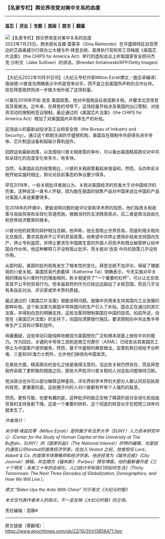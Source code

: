 ### 【名家专栏】舆论界改变对美中关系的态度

---

#### [首页](../../../..?n13856471) &nbsp;|&nbsp; [评论](../../../../../epoch-comment?n13856471) &nbsp;|&nbsp; [专题](../../../../../epoch-special?n13856471) &nbsp;|&nbsp; [禁闻](../../../../../epoch-news?n13856471) &nbsp;|&nbsp; [禁书](../../../../../books?n13856471) &nbsp;|&nbsp; [翻墙](https://github.com/gfw-breaker/nogfw/blob/master/README.md?n13856471)


<div><img alt="【名家专栏】舆论界改变对美中关系的态度" class="attachment-djy_600_400 size-djy_600_400 wp-post-image" src="https://i.epochtimes.com/assets/uploads/2022/10/id13856484-GettyImages-1242111797-700x420-600x400.jpg"/>
<div class="caption">
 2022年7月25日，商务部长吉娜‧雷蒙多（Gina Raimondo）在华盛顿特区白宫旁边的艾森豪威尔行政办公大楼与乔·拜登总统、首席执行官和劳工领袖就《美国芯片法案》（the CHIPS for America Act）举行的虚拟会议上听取国家安全顾问杰克‧沙利文（Jake Sullivan）的讲话。(Brendan Smialowski/AFP/Getty Images)
</div></div><hr/><div class="post_content" id="artbody" itemprop="articleBody">
 <!-- article content begin -->
 <p>
  【大纪元2022年10月31日讯】（大纪元专栏作家Milton Ezrati撰文／曲志卓编译）唐纳德‧川普首先明确表示中共是竞争对手，而不是之前美国所声称的合作伙伴。现在拜登政府则进一步极大地升级了这场较量。
 </p>
 <p>
  川普在2018年开始
  <ok href="https://www.epochtimes.com/gb/tag/%E6%94%B9%E5%8F%98.html">
   改变
  </ok>
  美国政策，他对中国商品征收高额关税，并要求北京改变其贸易做法。近年来，在拜登的领导下，这场较量开始涉及美国的出口管制、对投资流动的限制和签证限制。最近通过的《美国芯片法案》（the CHIPS for America Act）增加了对美国国内半导体生产的补贴。
 </p>
 <p>
  这场战斗的最新战役涉及工业和安全局（the Bureau of Industry and Security）。通过这个默默无闻的华盛顿机构，美国旨在限制中共获得先进半导体、芯片制造设备和超级计算机组件。
 </p>
 <p>
  回顾这些最新政策，以及围绕川普关税政策的争吵，可以看出美国精英舆论对中共和全球化的态度变化有多大，有多快。
 </p>
 <p>
  当然，与美国此后的政策相比，川普的关税政策看起来很温和。然而，与四年前关税开始实施时相比，舆论对目前事态的争议要少得多。
 </p>
 <p>
  早在2018年，一些关税批评者就认为，关税对美国经济的伤害大于对中国经济的伤害。这种说法一直令人怀疑，因为能在美国的销售产品对中国来说比中国的产品对美国人来说重要得多。
 </p>
 <p>
  在2018年的环境中，更能说明问题的是评论家和学术界的抱怨，他们指责关税政策与自由贸易和全球化背道而驰。根据当时的主流精英观点，后二者是政治自由化和世界经济繁荣的根本。
 </p>
 <p>
  川普对他的政策的辩护相当含糊。他声称，他无意阻止世界贸易，而是利用关税向北京施压，要求其放弃不公平的贸易政策。他希望中共停止使用补贴来支持国内生产，停止专利盗窃，并停止要求在中国做生意的外国人将技术和商业秘密转让给中国合作伙伴。他这种解释几乎没有阻止批评，而关税对
  <ok href="https://www.epochtimes.com/gb/tag/%E6%94%B9%E5%8F%98.html">
   改变
  </ok>
  中共的政策几乎没有作用。
 </p>
 <p>
  从那时起，美国的批判视角发生了根本性的变化。拜登总统不加评论，保留了被鄙视的川普关税。美国贸易代表戴琪（Katherine Tai）明确表示，今天实施对华关税的理由与川普时代的理由相同，称关税提供了“一个重要的杠杆”，可以让北京改变其不公平的贸易行为。但本届政府的作为已经远远超出了关税范围，而且几乎没有来自反对派、评论家或学术界的质疑。
 </p>
 <p>
  最近通过的《美国芯片法案》很能说明问题。就像中共用来支持其国内工业发展的那种补贴，这个新法案为美国半导体国内的生产引入了补贴。国会正在通过的其它法案，并得到白宫的明确支持，这些法案将限制美国在中国的投资。如前所述，白宫在《美国芯片法案》的支持下，向国际清算银行施压，要求限制向中共出售半导体生产工具和计算机组件。
 </p>
 <p>
  毋庸置疑，这些举动只能纯粹地被视为美国想在广泛和根本层面上挫败中共的能力。作为回应，关键的半导体工具制造商艾司摩尔（ASML）已经告诉其美国员工停止为中国客户提供服务。然而，基于华盛顿的典型做法，监管机构已经给予台积电、三星和SK海力士例外，允许他们继续向中国发货。
 </p>
 <p>
  在某些方面，精英舆论的变化之快是值得注意的。当这些关税仍然存在，而且拜登政府采取了更积极的措施之际，那些大声批评川普关税的人对这些问题保持沉默。
 </p>
 <p>
  党派政治也许可以部分解释这种差异。评论界和学术界的大部分人都认同目前执政的政党。更重要的是，这些圈子内的人对川普都有怀有个人强烈的敌意。
 </p>
 <p>
  然而，更有可能、也更有趣的是，这种批评的缺乏反映了精英阶层对全球化和自由贸易的支持急剧下降。这是一个重要的转折，这个彻底的转变似乎在短短三四年内就发生了。
 </p>
 <p>
  <em>
   作者简介：
  </em>
 </p>
 <p>
  <em>
   米尔顿‧埃兹拉蒂（Milton Ezrati）是附属于布法罗大学（SUNY）人力资本研究中心（Center for the Study of Human Capital at the University at The Buffalo，SUNY）的《国家利益》（The National Interest）的特约编辑，也是纽约通信公司Vested的首席经济学家。在加入 Vested 之前，他曾担任 Lord， Abbett &amp; Co. 的首席市场策略师和经济学家。他还经常为《城市日报》（City Journal）撰稿，并定期为《福布斯》（Forbes）撰写博客。他的最新著作是《三十个明天：未来三十年的全球化、人口统计学和我们将如何生活》（Thirty Tomorrows: The Next Three Decades of Globalization, Demographics, and How We Will Live）。
  </em>
 </p>
 <p>
  <em>
   原文
   <ok href="https://www.theepochtimes.com/biden-ups-the-ante-with-china_4818067.html" rel="noopener noreferrer" target="_blank">
    “Biden Ups the Ante With China”
   </ok>
   刊于英文《大纪元时报》
  </em>
 </p>
 <p>
  <em>
   本文仅代表作者本人的观点，不一定反映《大纪元时报》的立场。
  </em>
 </p>
 <p>
  责任编辑：高静#
 </p>
 <!-- article content end -->
 <div id="below_article_ad">
 </div>
</div>


---

原文链接（需翻墙）：https://www.epochtimes.com/gb/22/10/31/n13856471.htm